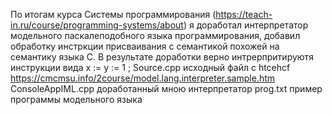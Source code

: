 По итогам курса Системы программирования (https://teach-in.ru/course/programming-systems/about) я доработал интерпретатор модельного паскалеподобного языка программирования, добавил обработку инстркции присваивания с семантикой похожей на семантику языка C.
В результате доработки верно интрерпритируютя инструкции вида
x := y := 1 ; 
Source.cpp исходный файл c htcehcf https://cmcmsu.info/2course/model.lang.interpreter.sample.htm
ConsoleAppIML.cpp доработанный мною интерпретатор
prog.txt пример программы модельного языка
